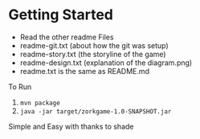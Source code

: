 # Getting Started
* Read the other readme Files
* readme-git.txt (about how the git was setup)
* readme-story.txt (the storyline of the game)
* readme-design.txt (explanation of the diagram.png)
* readme.txt is the same as README.md

To Run

  1. `mvn package`
  2. `java -jar target/zorkgame-1.0-SNAPSHOT.jar`

Simple and Easy with thanks to shade
